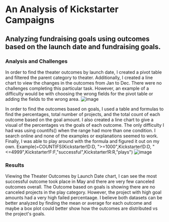 # An Analysis of Kickstarter Campaigns
## Analyzing fundraising goals using outcomes based on the launch date and fundraising goals.
### Analysis and Challenges
  In order to find the theater outcomes by launch date, I created a pivot table and filtered the parent category to theater.  Additionally, I created a line chart to view the changes in the outcomes from Jan to Dec.  There were no challenges completing this particular task.  However, an example of a difficulty would be with choosing the wrong fields for the pivot table or adding the fields to the wrong area.
![image](https://user-images.githubusercontent.com/33010018/147375178-fb7cd324-e5b4-4324-a126-8126afbcc00b.png)

  In order to find the outcomes based on goals, I used a table and formulas to find the percentages, total number of projects, and the total count of each outcome based on the goal amount. I also created a line chart to give a visual of the percentages vs the goals of each outcome.  The only difficulty I had was using countifs() when the range had more than one condition.  I search online and none of the examples or explanations seemed to work.  Finally, I was able to play around with the formula and figured it out on my own.  Example(=COUNTIFS(Kickstarter!D:D, ">=1000",Kickstarter!D:D, "<=4999",Kickstarter!F:F,"successful",Kickstarter!R:R,"plays")
![image](https://user-images.githubusercontent.com/33010018/147375324-630845c5-44bf-4b59-9e18-4c2f9cc8ff42.png)

### Results
  Viewing the Theater Outcomes by Launch Date chart, I can see the most successful outcome took place in May and there are very few canceled outcomes overall.  The Outcome based on goals is showing there are no canceled projects in the play category.  However, the project with high goal amounts had a very high failed percentaage.
  I believe both datasets can be better analyzed by finding the mean or average for each outcome and maybe a box plot could better show how the outcomes are distributed vs the project's goals.
